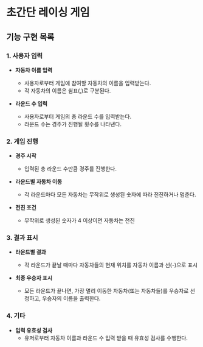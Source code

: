 # 초간단 레이싱 게임

## 기능 구현 목록

### 1. 사용자 입력
- **자동차 이름 입력**
   - 사용자로부터 게임에 참여할 자동차의 이름을 입력받는다.
   - 각 자동차의 이름은 쉼표(,)로 구분된다.

- **라운드 수 입력**
   - 사용자로부터 게임의 총 라운드 수를 입력받는다.
   - 라운드 수는 경주가 진행될 횟수를 나타낸다.

### 2. 게임 진행
- **경주 시작**
   - 입력된 총 라운드 수만큼 경주를 진행한다.
   
- **라운드별 자동차 이동**
   - 각 라운드마다 모든 자동차는 무작위로 생성된 숫자에 따라 전진하거나 멈춘다.

- **전진 조건**
   - 무작위로 생성된 숫자가 4 이상이면 자동차는 전진

### 3. 결과 표시
- **라운드별 결과**
   - 각 라운드가 끝날 때마다 자동차들의 현재 위치를 자동차 이름과 선(-)으로 표시

- **최종 우승자 표시**
   - 모든 라운드가 끝나면, 가장 멀리 이동한 자동차(또는 자동차들)를 우승자로 선정하고, 우승자의 이름을 출력한다.

### 4. 기타
- **입력 유효성 검사**
   - 유저로부터 자동차 이름과 라운드 수 입력 받을 때 유효성 검사를 수행한다.

